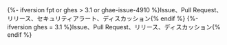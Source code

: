 {%- ifversion fpt or ghes > 3.1 or ghae-issue-4910 %}Issue、Pull Request、リリース、セキュリティアラート、ディスカッション{% endif %}
{%- ifversion ghes = 3.1 %}Issue、Pull Request、リリース、ディスカッション{% endif %}
